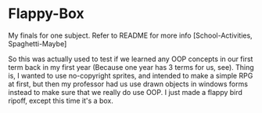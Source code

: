 # Flappy-Box
My finals for one subject. Refer to README for more info [School-Activities, Spaghetti-Maybe]

So this was actually used to test if we learned any OOP concepts in our first term back in my first year (Because one year has 3 terms for us, see). Thing is, I wanted to use no-copyright sprites, and intended to make a simple RPG at first, but then my professor had us use drawn objects in windows forms instead to make sure that we really do use OOP. I just made a flappy bird ripoff, except this time it's a box.
